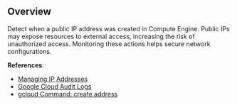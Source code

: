 ## Overview

Detect when a public IP address was created in Compute Engine. Public IPs may expose resources to external access, increasing the risk of unauthorized access. Monitoring these actions helps secure network configurations.

**References**:
- [Managing IP Addresses](https://cloud.google.com/compute/docs/ip-addresses)
- [Google Cloud Audit Logs](https://cloud.google.com/logging/docs/audit)
- [gcloud Command: create address](https://cloud.google.com/sdk/gcloud/reference/compute/addresses/create)